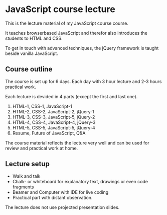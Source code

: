 JavaScript course lecture
=========================

This is the lecture material of my JavaScript course course.

It teaches browserbased JavaScript and therefor also introduces the students to HTML and CSS.

To get in touch with advanced techniques, the jQuery framework is taught beside vanilla JavaScript.

Course outline
--------------
The course is set up for 6 days. Each day with 3 hour lecture and 2-3 hours practical work.

Each lecture is devided in 4 parts (except the first and last one).

1. HTML-1, CSS-1, JavaScript-1
2. HTML-2, CSS-2, JavaScript-2, jQuery-1
3. HTML-3, CSS-3, JavaScript-5, jQuery-2
4. HTML-4, CSS-4, JavaScript-4, jQuery-3
5. HTML-5, CSS-5, JavaScript-5, jQuery-4
6. Resume, Future of JavaScript, Q&A

The course material reflects the lecture very well and can be used for review and practical work at home.

Lecture setup
-------------
* Walk and talk
* Chalk- or whiteboard for explanatory text, drawings or even code fragments
* Beamer and Computer with IDE for live coding
* Practical part with distant observation.

The lecture does not use projected presentation slides.
